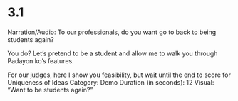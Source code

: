 # 3.1

Narration/Audio: To our professionals, do you want go to back to being students again?

You do? Let’s pretend to be a student and allow me to walk you through Padayon ko’s features.

For our judges, here I show you feasibility, but wait until the end to score for Uniqueness of Ideas
Category: Demo
Duration (in seconds): 12
Visual: “Want to be students again?”